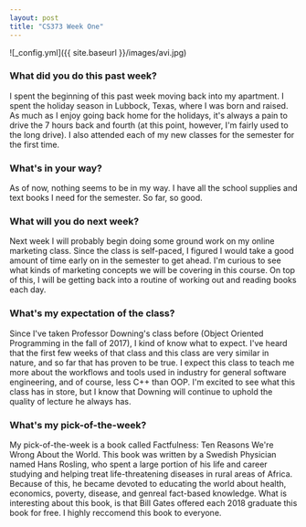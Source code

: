 ```yaml
---
layout: post
title: "CS373 Week One"
---
```


![_config.yml]({{ site.baseurl }}/images/avi.jpg)

### What did you do this past week?
I spent the beginning of this past week moving back into my apartment. I spent the holiday season in Lubbock, Texas, where I was born and raised. As much as I enjoy going back home for the holidays, it's always a pain to drive the 7 hours back and fourth (at this point, however, I'm fairly used to the long drive). I also attended each of my new classes for the semester for the first time.  

### What's in your way?
As of now, nothing seems to be in my way. I have all the school supplies and text books I need for the semester. So far, so good.

### What will you do next week?
Next week I will probably begin doing some ground work on my online marketing class. Since the class is self-paced, I figured I would take a good amount of time early on in the semester to get ahead. I'm curious to see what kinds of marketing concepts we will be covering in this course. On top of this, I will be getting back into a routine of working out and reading books each day. 

### What's my expectation of the class?
Since I've taken Professor Downing's class before (Object Oriented Programming in the fall of 2017), I kind of know what to expect. I've heard that the first few weeks of that class and this class are very similar in nature, and so far that has proven to be true. I expect this class to teach me more about the workflows and tools used in industry for general software engineering, and of course, less C++ than OOP. I'm excited to see what this class has in store, but I know that Downing will continue to uphold the quality of lecture he always has.

### What's my pick-of-the-week?
My pick-of-the-week is a book called Factfulness: Ten Reasons We're Wrong About the World. This book was written by a Swedish Physician named Hans Rosling, who spent a large portion of his life and career studying and helping treat life-threatening diseases in rural areas of Africa. Because of this, he became devoted to educating the world about health, economics, poverty, disease, and genreal fact-based knowledge. What is interesting about this book, is that Bill Gates offered each 2018 graduate this book for free. I highly reccomend this book to everyone. 


